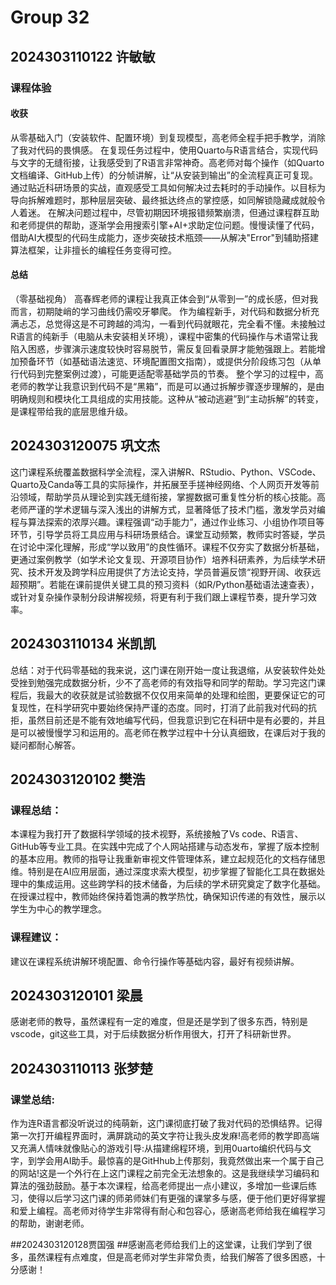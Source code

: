 # Group 32

## 2024303110122 许敏敏

### 课程体验

#### 收获

从零基础入门（安装软件、配置环境）到复现模型，高老师全程手把手教学，消除了我对代码的畏惧感。
在复现任务过程中，使用Quarto与R语言结合，实现代码与文字的无缝衔接，让我感受到了R语言非常神奇。高老师对每个操作（如Quarto文档编译、GitHub上传）的分帧讲解，让“从安装到输出”的全流程真正可复现。通过贴近科研场景的实战，直观感受工具如何解决过去耗时的手动操作。以目标为导向拆解难题时，那种层层突破、最终抵达终点的掌控感，如同解锁隐藏成就般令人着迷。
在解决问题过程中，尽管初期因环境报错频繁崩溃，但通过课程群互助和老师提供的帮助，逐渐学会用搜索引擎+AI+求助定位问题。慢慢读懂了代码，借助AI大模型的代码生成能力，逐步突破技术瓶颈——从解决"Error"到辅助搭建算法框架，让非擅长的编程任务变得可控。

#### 总结

（零基础视角）
高春辉老师的课程让我真正体会到“从零到一”的成长感，但对我而言，初期陡峭的学习曲线仍需咬牙攀爬。
作为编程新手，对代码和数据分析充满忐忑，总觉得这是不可跨越的鸿沟，一看到代码就眼花，完全看不懂。未接触过R语言的纯新手（电脑从未安装相关环境），课程中密集的代码操作与术语常让我陷入困惑，步骤演示速度较快时容易脱节，需反复回看录屏才能勉强跟上。若能增加预备环节（如基础语法速览、环境配置图文指南），或提供分阶段练习包（从单行代码到完整案例过渡），可能更适配零基础学员的节奏。
整个学习的过程中，高老师的教学让我意识到代码不是“黑箱”，而是可以通过拆解步骤逐步理解的，是由明确规则和模块化工具组成的实用技能。这种从“被动逃避”到“主动拆解”的转变，是课程带给我的底层思维升级。

## 2024303120075 巩文杰

这门课程系统覆盖数据科学全流程，深入讲解R、RStudio、Python、VSCode、Quarto及Canda等工具的实际操作，并拓展至手搓神经网络、个人网页开发等前沿领域，帮助学员从理论到实践无缝衔接，掌握数据可重复性分析的核心技能。高老师严谨的学术逻辑与深入浅出的讲解方式，显著降低了技术门槛，激发学员对编程与算法探索的浓厚兴趣。课程强调“动手能力”，通过作业练习、小组协作项目等环节，引导学员将工具应用与科研场景结合。课堂互动频繁，教师实时答疑，学员在讨论中深化理解，形成“学以致用”的良性循环。课程不仅夯实了数据分析基础，更通过案例教学（如学术论文复现、开源项目协作）培养科研素养，为后续学术研究、技术开发及跨学科应用提供了方法论支持，学员普遍反馈“视野开阔、收获远超预期”。若能在课前提供关键工具的预习资料（如R/Python基础语法速查表），或针对复杂操作录制分段讲解视频，将更有利于我们跟上课程节奏，提升学习效率。

## 2024303110134 米凯凯

总结：对于代码零基础的我来说，这门课在刚开始一度让我退缩，从安装软件处处受挫到勉强完成数据分析，少不了高老师的有效指导和同学的帮助。学习完这门课程后，我最大的收获就是试验数据不仅仅用来简单的处理和绘图，更要保证它的可复现性，在科学研究中要始终保持严谨的态度。同时，打消了此前我对代码的抗拒，虽然目前还是不能有效地编写代码，但我意识到它在科研中是有必要的，并且是可以被慢慢学习和运用的。高老师在教学过程中十分认真细致，在课后对于我的疑问都耐心解答。

## 2024303120102 樊浩

### 课程总结：

 本课程为我打开了数据科学领域的技术视野，系统接触了Vs code、R语言、GitHub等专业工具。在实践中完成了个人网站搭建与动态发布，掌握了版本控制的基本应用。教师的指导让我重新审视文件管理体系，建立起规范化的文档存储思维。特别是在AI应用层面，通过深度求索大模型，初步掌握了智能化工具在数据处理中的集成运用。这些跨学科的技术储备，为后续的学术研究奠定了数字化基础。在授课过程中，教师始终保持着饱满的教学热忱，确保知识传递的有效性，展示以学生为中心的教学理念。
 
### 课程建议：

 建议在课程系统讲解环境配置、命令行操作等基础内容，最好有视频讲解。


## 2024303120101 梁晨

感谢老师的教导，虽然课程有一定的难度，但是还是学到了很多东西，特别是vscode，git这些工具，对于后续数据分析作用很大，打开了科研新世界。

## 2024303110113 张梦楚

### 课堂总结:

作为连R语言都没听说过的纯萌新，这门课彻底打破了我对代码的恐惧结界。记得第一次打开编程界面时，满屏跳动的英文字符让我头皮发麻!高老师的教学即高端又充满人情味就像贴心的游戏引导:从描建绵程环境，到用0uarto编织代码与文字，到学会用AI助手。最惊喜的是GitHhub上传那刻，我竟然做出来一个属于自己的网站!这是一个外行在上这门课程之前完全无法想象的。这是我继续学习编码和算法的强劲鼓励。基于本次课程，给高老师提出一点小建议，多增加一些课后练习，使得以后学习这门课的师弟师妹们有更强的课掌多与感，便于他们更好得掌握和爱上编程。高老师对待学生非常得有耐心和包容心，感谢高老师给我在编程学习的帮助，谢谢老师。

##2024303120128贾国强 
##感谢高老师给我们上的这堂课，让我们学到了很多，虽然课程有点难度，但是高老师对学生非常负责，给我们解答了很多困惑，十分感谢！
